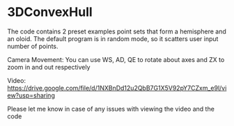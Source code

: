 # 3DConvexHull
The code contains 2 preset examples point sets that form a hemisphere and an oloid. The default program is in random mode, so it scatters user input number of points. 

Camera Movement: You can use WS, AD, QE to rotate about axes and ZX to zoom in and out respectively

Video: https://drive.google.com/file/d/1NXBnDd12u2QbB7G1X5V92pY7CZxm_e9l/view?usp=sharing

Please let me know in case of any issues with viewing the video and the code
